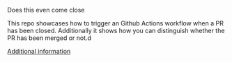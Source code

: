 

Does this even come close

This repo showcases how to trigger an Github Actions workflow when a PR has been closed. Additionally it shows how you can distinguish whether the PR has been merged or not.d

[Additional information](https://brennerm.github.io/posts/trigger-github-actions-on-pr-close.html)
